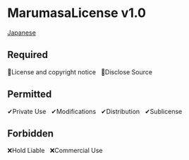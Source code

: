 # MarumasaLicense v1.0
[Japanese](https://github.com/malken21/MarumasaLicenses/blob/main/MarumasaLicense_v1.0/LICENSE-ja.md)
## Required
📄License and copyright notice&nbsp;&nbsp;&nbsp;📄Disclose Source
<br>
## Permitted
✔Private Use&nbsp;&nbsp;&nbsp;✔Modifications&nbsp;&nbsp;&nbsp;✔Distribution&nbsp;&nbsp;&nbsp;✔Sublicense
<br>
## Forbidden
❌Hold Liable&nbsp;&nbsp;&nbsp;❌Commercial Use
